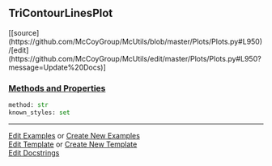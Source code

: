 ## <a id="McUtils.Plots.Plots.TriContourLinesPlot">TriContourLinesPlot</a> 
<div class="docs-source-link" markdown="1">
[[source](https://github.com/McCoyGroup/McUtils/blob/master/Plots/Plots.py#L950)/[edit](https://github.com/McCoyGroup/McUtils/edit/master/Plots/Plots.py#L950?message=Update%20Docs)]
</div>



<div class="collapsible-section">
 <div class="collapsible-section collapsible-section-header" markdown="1">
 
### <a class="collapse-link" data-toggle="collapse" href="#methods">Methods and Properties</a> <a class="float-right" data-toggle="collapse" href="#methods"><i class="fa fa-chevron-down"></i></a>

 </div>
 <div class="collapsible-section collapsible-section-body collapse" id="methods" markdown="1">

```python
method: str
known_styles: set
```


 </div>
</div>




___

[Edit Examples](https://github.com/McCoyGroup/McUtils/edit/gh-pages/ci/examples/McUtils/Plots/Plots/TriContourLinesPlot.md) or 
[Create New Examples](https://github.com/McCoyGroup/McUtils/new/gh-pages/?filename=ci/examples/McUtils/Plots/Plots/TriContourLinesPlot.md) <br/>
[Edit Template](https://github.com/McCoyGroup/McUtils/edit/gh-pages/ci/docs/McUtils/Plots/Plots/TriContourLinesPlot.md) or 
[Create New Template](https://github.com/McCoyGroup/McUtils/new/gh-pages/?filename=ci/docs/templates/McUtils/Plots/Plots/TriContourLinesPlot.md) <br/>
[Edit Docstrings](https://github.com/McCoyGroup/McUtils/edit/master/Plots/Plots.py#L950?message=Update%20Docs)